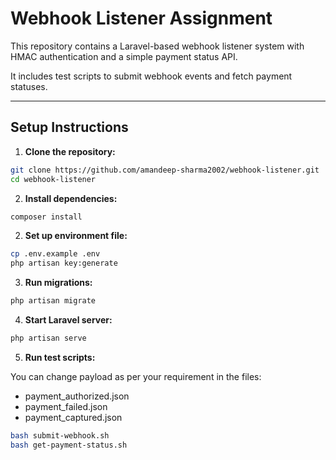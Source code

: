 # Webhook Listener Assignment

This repository contains a Laravel-based webhook listener system with HMAC authentication and a simple payment status API. 

It includes test scripts to submit webhook events and fetch payment statuses.

---

## **Setup Instructions**

1. **Clone the repository:**
```bash
git clone https://github.com/amandeep-sharma2002/webhook-listener.git
cd webhook-listener
```


2. **Install dependencies:**
```bash
composer install
```

2. **Set up environment file:**
```bash
cp .env.example .env
php artisan key:generate
```


3. **Run migrations:**
```bash
php artisan migrate
```

4. **Start Laravel server:**
```bash
php artisan serve
```

5. **Run test scripts:**

You can change payload as per your requirement in the files:
- payment_authorized.json
- payment_failed.json
- payment_captured.json

```bash
bash submit-webhook.sh
bash get-payment-status.sh
```


